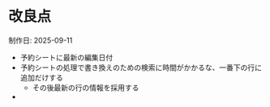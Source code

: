 # 改良点

制作日: 2025-09-11

- 予約シートに最新の編集日付
- 予約シートの処理で書き換えのための検索に時間がかかるな、一番下の行に追加だけする
  - その後最新の行の情報を採用する
-
